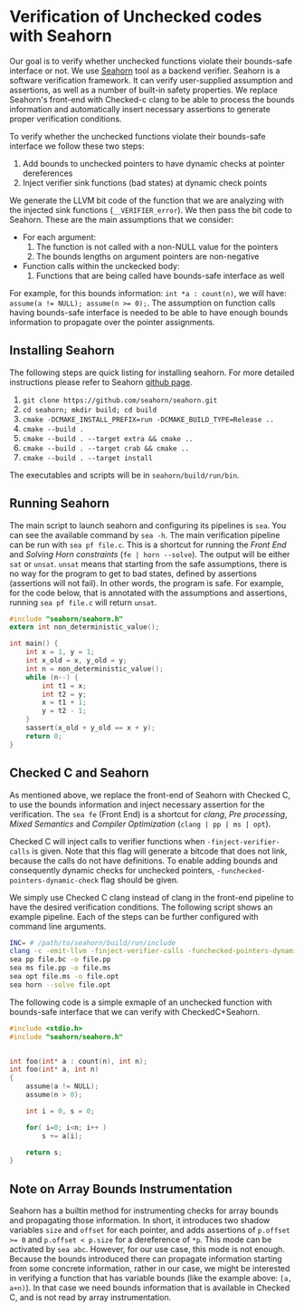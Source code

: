 # Verification of Unchecked codes with Seahorn

Our goal is to verify whether unchecked functions violate their bounds-safe interface or not. We use [Seahorn](https://seahorn.github.io) tool as a backend verifier. Seahorn is a software verification framework. It can verify user-supplied assumption and assertions, as well as a number of built-in safety properties. We replace Seahorn's front-end with Checked-c clang to be able to process the bounds information and automatically insert necessary assertions to generate proper verification conditions.

To verify whether the unchecked functions violate their bounds-safe interface we follow these two steps:
1. Add bounds to unchecked pointers to have dynamic checks at pointer dereferences
2. Inject verifier sink functions (bad states) at dynamic check points

We generate the LLVM bit code of the function that we are analyzing with the injected sink functions (`__VERIFIER_error`). We then pass the bit code to Seahorn. These are the main assumptions that we consider:
* For each argument:
    1. The function is not called with a non-NULL value for the pointers
    2. The bounds lengths on argument pointers are non-negative
* Function calls within the unckecked body:
    1. Functions that are being called have bounds-safe interface as well

For example, for this bounds information: `int *a : count(n)`, we will have: `assume(a != NULL); assume(n >= 0);`. The assumption on function calls having bounds-safe interface is needed to be able to have enough bounds information to propagate over the pointer assignments.

## Installing Seahorn

The following steps are quick listing for installing seahorn. For more detailed instructions please refer to Seahorn [github page](https://github.com/seahorn/seahorn).

1. `git clone https://github.com/seahorn/seahorn.git`
2. `cd seahorn; mkdir build; cd build`
3. `cmake -DCMAKE_INSTALL_PREFIX=run -DCMAKE_BUILD_TYPE=Release ..`
4. `cmake --build .`
5. `cmake --build . --target extra && cmake ..`
6. `cmake --build . --target crab && cmake ..`
7. `cmake --build . --target install`

The executables and scripts will be in `seahorn/build/run/bin`.

## Running Seahorn

The main script to launch seahorn and configuring its pipelines is `sea`. You can see the available command by `sea -h`. The main verification pipeline can be run with `sea pf file.c`. This is a shortcut for running the _Front End_ and _Solving Horn constraints_ (`fe | horn --solve`). The output will be either `sat` or `unsat`. `unsat` means that starting from the safe assumptions, there is no way for the program to get to bad states, defined by assertions (assertions will not fail). In other words, the program is safe. For example, for the code below, that is annotated with the assumptions and assertions, running `sea pf file.c` will return `unsat`.
```c
#include "seahorn/seahorn.h"
extern int non_deterministic_value();

int main() {
    int x = 1, y = 1;
    int x_old = x, y_old = y;
    int n = non_deterministic_value();
    while (n--) {
        int t1 = x;
        int t2 = y;
        x = t1 + 1;
        y = t2 - 1;
    }
    sassert(x_old + y_old == x + y);
    return 0;
}
```


## Checked C and Seahorn

As mentioned above, we replace the front-end of Seahorn with Checked C, to use the bounds information and inject necessary assertion for the verification. The `sea fe` (Front End) is a shortcut for _clang_, _Pre processing_, _Mixed Semantics_ and _Compiler Optimization_ (`clang | pp | ms | opt`).

Checked C will inject calls to verifier functions when `-finject-verifier-calls` is given. Note that this flag will generate a bitcode that does not link, because the calls do not have definitions. To enable adding bounds and consequently dynamic checks for unchecked pointers, `-funchecked-pointers-dynamic-check` flag should be given.

We simply use Checked C clang instead of clang in the front-end pipeline to have the desired verification conditions. The following script shows an example pipeline. Each of the steps can be further configured with command line arguments.
```bash
INC= # /path/to/seahorn/build/run/include
clang -c -emit-llvm -finject-verifier-calls -funchecked-pointers-dynamic-check -O0 -m64 -I $INC file.c -o file.bc
sea pp file.bc -o file.pp
sea ms file.pp -o file.ms
sea opt file.ms -o file.opt
sea horn --solve file.opt
```

The following code is a simple exmaple of an unchecked function with bounds-safe interface that we can verify with CheckedC+Seahorn.

```c
#include <stdio.h>
#include "seahorn/seahorn.h"


int foo(int* a : count(n), int n);
int foo(int* a, int n)
{
    assume(a != NULL);
    assume(n > 0);

    int i = 0, s = 0;

    for( i=0; i<n; i++ )
        s += a[i];

    return s;
}
```

## Note on Array Bounds Instrumentation

Seahorn has a builtin method for instrumenting checks for array bounds and propagating those information. In short, it introduces two shadow variables `size` and `offset` for each pointer, and adds assertions of `p.offset >= 0` and `p.offset < p.size` for a dereference of `*p`. This mode can be activated by `sea abc`. However, for our use case, this mode is not enough. Because the bounds introduced there can propagate information starting from some concrete information, rather in our case, we might be interested in verifying a function that has variable bounds (like the example above: `[a, a+n)`). In that case we need bounds information that is available in Checked C, and is not read by array instrumentation.

